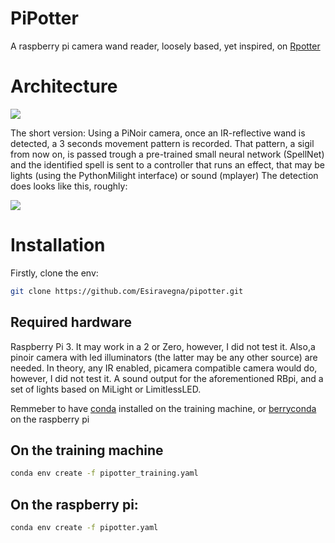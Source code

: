 # PiPotter

A raspberry pi camera wand reader, loosely based, yet inspired,  on [Rpotter](https://github.com/sean-obrien/rpotter/blob/master/rpotter.py)


# Architecture

![](https://i.imgur.com/m5g8WOs.jpg)

The short version: Using a PiNoir camera, once an IR-reflective wand is detected, a 3 seconds movement pattern is recorded. That pattern, a sigil from now on, is passed trough a pre-trained small neural network (SpellNet) and the identified spell is sent to a controller that runs an effect, that may be lights (using the PythonMilight interface) or sound (mplayer)
The detection does looks like this, roughly:

![](https://i.imgur.com/uQiWFLs.png)



# Installation

Firstly, clone the env:
```bash
git clone https://github.com/Esiravegna/pipotter.git
```

## Required hardware

Raspberry Pi 3. It may work in a 2 or Zero, however, I did not test it. Also,a pinoir camera with led illuminators (the latter may be any other source) are needed. In theory, any IR enabled, picamera compatible camera would do, however, I did not test it.
A sound output for the aforementioned RBpi, and a set of lights based on MiLight or LimitlessLED.

Remmeber to have [conda](https://conda.io/docs/index.html) installed on the training machine, or [berryconda](https://github.com/jjhelmus/berryconda) on the raspberry pi

## On the training machine
```bash
conda env create -f pipotter_training.yaml
```

## On the raspberry pi:

```bash
conda env create -f pipotter.yaml
```
